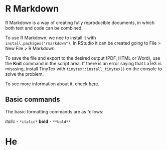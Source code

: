 # R Markdown

R Markdown is a way of creating fully reproducible documents, in which both text and code can be combined. 

To use R Markdown, we nee to install it with `install.packages("rmarkdown")`. In RStudio it can be created going to File > New File > R Markdown.

To save the file and export to the desired output (PDF, HTML or Word), use the **Knit** command in the script area. If there is an error saying that LaTeX is misssing, install TinyTex with `tinytex::install_tinytex()` on the console to solve the problem.

To see more information about it, check [here](https://rmarkdown.rstudio.com/).

## Basic commands

The basic formatting commands are as follows:

*italic* - `*italic*`
**bold** - `**bold**`
# He
<!--stackedit_data:
eyJoaXN0b3J5IjpbMjk4NDEzMzg2LC0xMTc4NDA0NDMxXX0=
-->